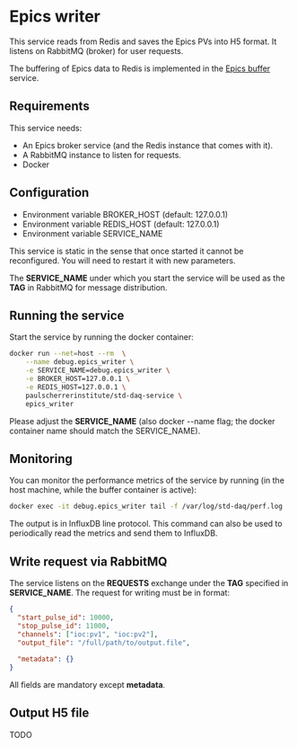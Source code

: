 # Epics writer
This service reads from Redis and saves the Epics PVs into H5 format. It listens on RabbitMQ (broker) for user requests.

The buffering of Epics data to Redis is implemented in the [Epics buffer](../epics_buffer/README.md) service.

## Requirements
This service needs:
- An Epics broker service (and the Redis instance that comes with it).
- A RabbitMQ instance to listen for requests.
- Docker

## Configuration
- Environment variable BROKER_HOST (default: 127.0.0.1)
- Environment variable REDIS_HOST (default: 127.0.0.1)
- Environment variable SERVICE_NAME

This service is static in the sense that once started it cannot be reconfigured. You will need to restart it with 
new parameters.

The **SERVICE_NAME** under which you start the service will be used as the **TAG** in RabbitMQ for message distribution.

## Running the service
Start the service by running the docker container:

```bash
docker run --net=host --rm  \
    --name debug.epics_writer \
    -e SERVICE_NAME=debug.epics_writer \
    -e BROKER_HOST=127.0.0.1 \
    -e REDIS_HOST=127.0.0.1 \
    paulscherrerinstitute/std-daq-service \
    epics_writer
```

Please adjust the **SERVICE\_NAME** (also docker --name flag; the docker container name should match the SERVICE_NAME).

## Monitoring

You can monitor the performance metrics of the service by running (in the host machine, while the buffer container 
is active):
```bash
docker exec -it debug.epics_writer tail -f /var/log/std-daq/perf.log
```

The output is in InfluxDB line protocol. This command can also be used to periodically read the metrics and 
send them to InfluxDB.

## Write request via RabbitMQ
The service listens on the **REQUESTS** exchange under the **TAG** specified in **SERVICE_NAME**.
The request for writing must be in format:
```json
{
  "start_pulse_id": 10000,
  "stop_pulse_id": 11000,
  "channels": ["ioc:pv1", "ioc:pv2"],
  "output_file": "/full/path/to/output.file",
  
  "metadata": {}
}
```
All fields are mandatory except **metadata**.

## Output H5 file
TODO
